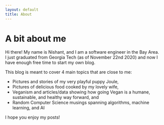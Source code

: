```yaml
---
layout: default
title: About
---
```


# A bit about me

Hi there! My name is Nishant, and I am a software engineer in the Bay Area.
I just graduated from Georgia Tech (as of November 22nd 2020) and now I have enough free time to start my own blog.

This blog is meant to cover 4 main topics that are close to me:

- Pictures and stories of my very playful puppy Joule,
- Pictures of delicious food cooked by my lovely wife,
- Veganism and articles/data showing how going Vegan is a humane, sustainable, and healthy way forward, and
- Random Computer Science musings spanning algorithms, machine learning, and AI

I hope you enjoy my posts!
